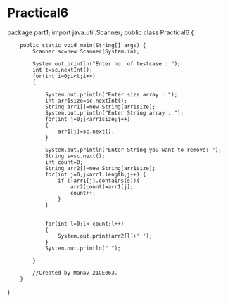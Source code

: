 # Practical6
package part1;
import java.util.Scanner;
public class Practical6 {
	
	
	    public static void main(String[] args) {
	        Scanner sc=new Scanner(System.in);

	        System.out.println("Enter no. of testcase : ");
	        int t=sc.nextInt();
	        for(int i=0;i<t;i++)
	        {

	            System.out.println("Enter size array : ");
	            int arr1size=sc.nextInt();
	            String arr1[]=new String[arr1size];
	            System.out.println("Enter String array : ");
	            for(int j=0;j<arr1size;j++)
	            {
	                arr1[j]=sc.next();
	            }

	            System.out.println("Enter String you want to remove: ");
	            String s=sc.next();
	            int count=0;
	            String arr2[]=new String[arr1size];
	            for(int j=0;j<arr1.length;j++) {
	                if (!arr1[j].contains(s)){
	                    arr2[count]=arr1[j];
	                    count++;
	                }
	            }


	            for(int l=0;l< count;l++)
	            {
	                System.out.print(arr2[l]+' ');
	            }
	            System.out.println(" ");

	        }

	    	//Created by Manav_21CE063.
	    }
}

